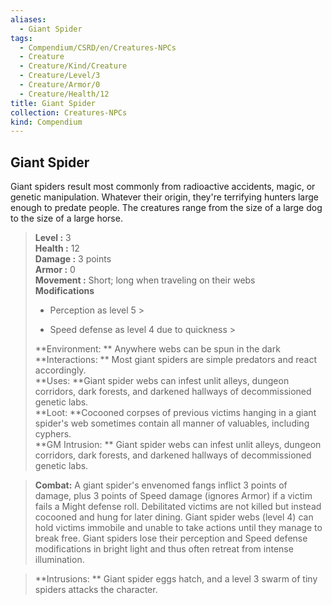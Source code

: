 ```yaml
---
aliases:
  - Giant Spider
tags:
  - Compendium/CSRD/en/Creatures-NPCs
  - Creature
  - Creature/Kind/Creature
  - Creature/Level/3
  - Creature/Armor/0
  - Creature/Health/12
title: Giant Spider
collection: Creatures-NPCs
kind: Compendium
---
```

## Giant Spider  
Giant spiders result most commonly from radioactive accidents, magic, or genetic manipulation. Whatever their origin, they're terrifying hunters large enough to predate people. The creatures range from the size of a large dog to the size of a large horse.  

  
> **Level :** 3  
> **Health :** 12  
> **Damage :** 3 points  
> **Armor :** 0  
> **Movement :** Short; long when traveling on their webs  
> **Modifications**  
>- Perception as level 5 >
>  
>- Speed defense as level 4 due to quickness >
>  
> **Environment: ** Anywhere webs can be spun in the dark  
> **Interactions: ** Most giant spiders are simple predators and react accordingly.  
> **Uses: **Giant spider webs can infest unlit alleys, dungeon corridors, dark forests, and darkened hallways of decommissioned genetic labs.  
> **Loot: **Cocooned corpses of previous victims hanging in a giant spider's web sometimes contain all manner of valuables, including cyphers.  
> **GM Intrusion: ** Giant spider webs can infest unlit alleys, dungeon corridors, dark forests, and darkened hallways of decommissioned genetic labs.  

> **Combat:** 
> A giant spider's envenomed fangs inflict 3 points of damage, plus 3 points of Speed damage (ignores Armor) if a victim fails a Might defense roll. Debilitated victims are not killed but instead cocooned and hung for later dining. Giant spider webs (level 4) can hold victims immobile and unable to take actions until they manage to break free.
Giant spiders lose their perception and Speed defense modifications in bright light and thus often retreat from intense illumination.  
  

> **Intrusions: ** 
> Giant spider eggs hatch, and a level 3 swarm of tiny spiders attacks the character.  
